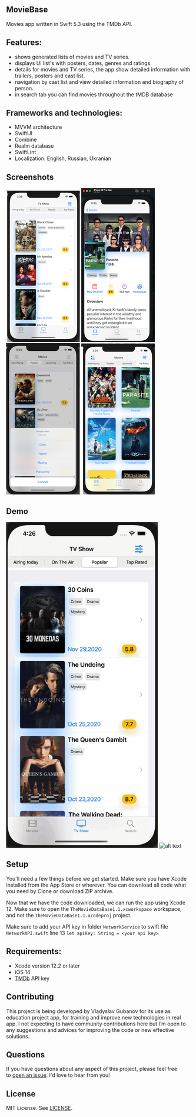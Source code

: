 ## MovieBase
Movies app written in Swift 5.3 using the TMDb API.

## Features:
- shows generated lists of movies and TV series.
- displays UI list's with posters, dates, genres and ratings.
- details for movies and TV series, the app show detailed information with trailers, posters and cast list.
- navigation by cast list and view detailed information and biography of person.
- in search tab you can find movies throughout the tMDB database

## Frameworks and technologies:
- MVVM architecture
- SwiftUI
- Combine
- Realm database
- SwiftLint
- Localization: English, Russian, Ukranian

## Screenshots
![alt text](https://github.com/Glaver/MovieBase/blob/master/PreviewPresentation/list.png?raw=true "Movie list")
![alt text](https://github.com/Glaver/MovieBase/blob/master/PreviewPresentation/details.png?raw=true "Detail shot Parasite")
![alt text](https://github.com/Glaver/MovieBase/blob/master/PreviewPresentation/filter.png?raw=true "Filter")
![alt text](https://github.com/Glaver/MovieBase/blob/master/PreviewPresentation/grid.png?raw=true "Grid")

## Demo
![alt text](https://github.com/Glaver/MovieBase/blob/master/PreviewPresentation/searchAndFilter.gif?raw=true "Search demo")
![alt text](https://github.com/Glaver/MovieBase/blob/master/PreviewPresentation/parasite.gif?raw=true "List demo")

## Setup
You'll need a few things before we get started. Make sure you have Xcode installed from the App Store or wherever. You can download all code what you need by Clone or download ZIP archive. 

Now that we have the code downloaded, we can run the app using Xcode 12. Make sure to open the `TheMovieDataBase1.1.xcworkspace` workspace, and not the `TheMovieDataBase1.1.xcodeproj` project.

Make sure to add your API key in folder `NetworkService` 
to swift file  `NetworkAPI.swift` 
line 13 `let apiKey: String = <your api key>` 

## Requirements:
- Xcode version 12.2 or later
- iOS 14
- [TMDb](https://developers.themoviedb.org/3/getting-started/introduction) API key

## Contributing
This project is being developed by Vladyslav Gubanov for its use as education project app, for training and improve new technologies in real app. I not expecting to have community contributions here but I’m open to any suggestions and advices for improving the code or new effective solutions.

## Questions
If you have questions about any aspect of this project, please feel free to [open an issue](https://github.com/glaver/movieBase/issues/new). I'd love to hear from you!

## License
MIT License. See [LICENSE](https://github.com/Glaver/MovieBase/blob/master/LICENSE.txt).
